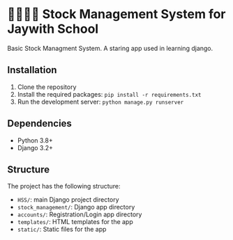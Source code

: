 # 📖🧁🍣🍋 Stock Management System for Jaywith School 

Basic Stock Managment System. A staring app used in learning django.

## Installation

1. Clone the repository
2. Install the required packages: `pip install -r requirements.txt`
3. Run the development server: `python manage.py runserver`

## Dependencies

- Python 3.8+
- Django 3.2+

## Structure

The project has the following structure:

- `HSS/`: main Django project directory
- `stock_management/`: Django app directory
- `accounts/`: Registration/Login app directory
- `templates/`: HTML templates for the app
- `static/`: Static files for the app


